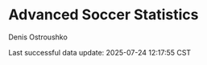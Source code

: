 # Advanced Soccer Statistics
Denis Ostroushko

<!-- gfm -->

Last successful data update: 2025-07-24 12:17:55 CST
